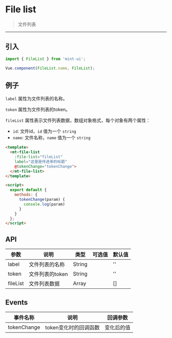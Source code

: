 # File list

> 文件列表

-------------

## 引入

```javascript
import { FileList } from 'mint-ui';

Vue.component(FileList.name, FileList);
```

## 例子

`label` 属性为文件列表的名称。

`token` 属性为文件列表的token。

`fileList` 属性表示文件列表数据，数组对象格式，每个对象有两个属性：
*  `id`: 文件id，`id` 值为一个 `string`
*  `name`: 文件名称，`name` 值为一个 `string`


```html
<template>
  <mt-file-list
    :file-list="fileList"
    label="这里是传进来的标题"
    @tokenChange="tokenChange">
  </mt-file-list>
</template>

<script>
  export default {
    methods: {
      tokenChange(param) {
        console.log(param)
      }
    }
  };
</script>
```


## API
| 参数 | 说明 | 类型 | 可选值 | 默认值 |
|------|-------|---------|-------|--------|
| label | 文件列表的名称 | String | | '' |
| token | 文件列表的token | String | | '' |
| fileList | 文件列表数据 | Array | | [] |


## Events
| 事件名称 | 说明 | 回调参数 |
|------|-------|---------|
| tokenChange | token变化时的回调函数 | 变化后的值 |

<script>
import axios from 'axios';
export default {
  name: 'page-field',
  data() {
    return {
      fileList: [{
    "id": "7b222cae0a124f3e9575475d262fa43e",
    "name": "51285f66d016092470269b6ad00735fae7cd3491.jpg",
    "deleteUrl": "#",
    "fileUrl": "/emap/sys/emapcomponent/file/getAttachmentFile/7b222cae0a124f3e9575475d262fa43e.do",
    "middleWid": "7b222cae0a124f3e9575475d262fa43e_1",
    "smallWid": "7b222cae0a124f3e9575475d262fa43e_2",
    "middleSizeImageUrl": "/emap/sys/emapcomponent/file/getAttachmentFile/7b222cae0a124f3e9575475d262fa43e_1.do",
    "smallSizeImageUrl": "/emap/sys/emapcomponent/file/getAttachmentFile/7b222cae0a124f3e9575475d262fa43e_2.do",
    "ts": "2016-12-20 16:59:38",
    "size": "41212",
    "orderNum": 1,
    "isImage": true
  }, {
    "id": "3efd9d5c00a44181bc9523d06e37201c",
    "name": "51285f66d016092470269b6ad00735fae7cd3491.jpg",
    "deleteUrl": "#",
    "fileUrl": "/emap/sys/emapcomponent/file/getAttachmentFile/3efd9d5c00a44181bc9523d06e37201c.do",
    "middleWid": "3efd9d5c00a44181bc9523d06e37201c_1",
    "smallWid": "3efd9d5c00a44181bc9523d06e37201c_2",
    "middleSizeImageUrl": "/emap/sys/emapcomponent/file/getAttachmentFile/3efd9d5c00a44181bc9523d06e37201c_1.do",
    "smallSizeImageUrl": "/emap/sys/emapcomponent/file/getAttachmentFile/3efd9d5c00a44181bc9523d06e37201c_2.do",
    "ts": "2017-01-06 17:20:15",
    "size": "41212",
    "orderNum": 2,
    "isImage": true
  }, {
    "id": "48b1342891d44d0fb44ca6d9e905b65f",
    "name": "6e6bd46aly1farl3bouo8j20fk0fkq3s0.jpg",
    "deleteUrl": "#",
    "fileUrl": "/emap/sys/emapcomponent/file/getAttachmentFile/48b1342891d44d0fb44ca6d9e905b65f.do",
    "middleWid": "48b1342891d44d0fb44ca6d9e905b65f_1",
    "smallWid": "48b1342891d44d0fb44ca6d9e905b65f_2",
    "middleSizeImageUrl": "/emap/sys/emapcomponent/file/getAttachmentFile/48b1342891d44d0fb44ca6d9e905b65f_1.do",
    "smallSizeImageUrl": "/emap/sys/emapcomponent/file/getAttachmentFile/48b1342891d44d0fb44ca6d9e905b65f_2.do",
    "ts": "2017-01-06 17:02:37",
    "size": "38516",
    "orderNum": 3,
    "isImage": true
  }, {
    "id": "9a57b7ab333e4d6caddbd3620f923a2f",
    "name": "51285f66d016092470269b6ad00735fae7cd3491.jpg",
    "deleteUrl": "#",
    "fileUrl": "/emap/sys/emapcomponent/file/getAttachmentFile/9a57b7ab333e4d6caddbd3620f923a2f.do",
    "middleWid": "9a57b7ab333e4d6caddbd3620f923a2f_1",
    "smallWid": "9a57b7ab333e4d6caddbd3620f923a2f_2",
    "middleSizeImageUrl": "/emap/sys/emapcomponent/file/getAttachmentFile/9a57b7ab333e4d6caddbd3620f923a2f_1.do",
    "smallSizeImageUrl": "/emap/sys/emapcomponent/file/getAttachmentFile/9a57b7ab333e4d6caddbd3620f923a2f_2.do",
    "ts": "2017-01-06 17:21:04",
    "size": "41212",
    "orderNum": 4,
    "isImage": true
  }, {
    "id": "653e90f3d8b048ee979f557f9249cfc5",
    "name": "emapDebug.js",
    "deleteUrl": "#",
    "fileUrl": "/emap/sys/emapcomponent/file/getAttachmentFile/653e90f3d8b048ee979f557f9249cfc5.do",
    "ts": "2017-01-06 17:02:42",
    "size": "1291",
    "orderNum": 5,
    "isImage": false
  }]
    };
  },
  methods: {
    tokenChange:function(){

    }
    // getFileList() {
    //   axios.get('/mock/fileList.json').then(resp => {
    //     let respData = resp.data;
    //     if (respData.success === true) {
    //       this.fileList = respData.items;
    //     }
    //   });
    // }
  },
  mounted() {
    //this.getFileList();
  }
};
</script>
